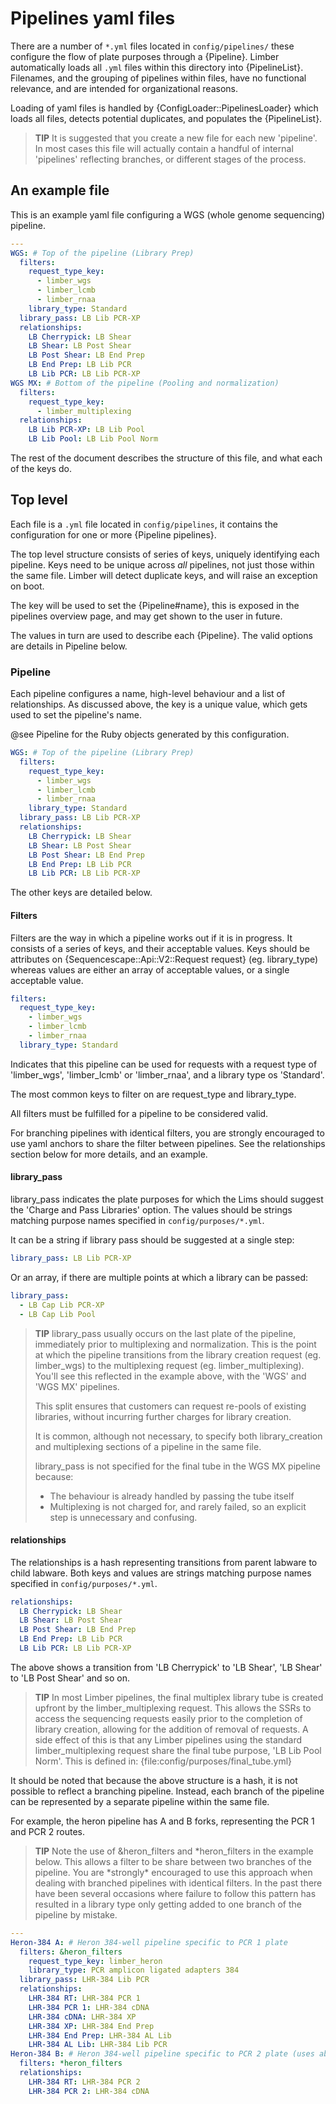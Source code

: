 <!--
# @markup markdown
# @title Pipelines yaml files
-->

# Pipelines yaml files

There are a number of `*.yml` files located in `config/pipelines/` these
configure the flow of plate purposes through a {Pipeline}. Limber automatically
loads all `.yml` files within this directory into {PipelineList}.
Filenames, and the grouping of pipelines within files, have no functional
relevance, and are intended for organizational reasons.

Loading of yaml files is handled by {ConfigLoader::PipelinesLoader} which
loads all files, detects potential duplicates, and populates the {PipelineList}.

> **TIP**
> It is suggested that you create a new file for each new 'pipeline'. In most
> cases this file will actually contain a handful of internal 'pipelines'
> reflecting branches, or different stages of the process.

## An example file

This is an example yaml file configuring a WGS (whole genome sequencing)
pipeline.

```yaml
---
WGS: # Top of the pipeline (Library Prep)
  filters:
    request_type_key:
      - limber_wgs
      - limber_lcmb
      - limber_rnaa
    library_type: Standard
  library_pass: LB Lib PCR-XP
  relationships:
    LB Cherrypick: LB Shear
    LB Shear: LB Post Shear
    LB Post Shear: LB End Prep
    LB End Prep: LB Lib PCR
    LB Lib PCR: LB Lib PCR-XP
WGS MX: # Bottom of the pipeline (Pooling and normalization)
  filters:
    request_type_key:
      - limber_multiplexing
  relationships:
    LB Lib PCR-XP: LB Lib Pool
    LB Lib Pool: LB Lib Pool Norm
```

The rest of the document describes the structure of this file, and what each of the keys do.

## Top level

Each file is a `.yml` file located in `config/pipelines`, it contains the
configuration for one or more {Pipeline pipelines}.

The top level structure consists of series of keys, uniquely identifying each
pipeline. Keys need to be unique across _all_ pipelines, not just those within
the same file. Limber will detect duplicate keys, and will raise an exception
on boot.

The key will be used to set the {Pipeline#name}, this is exposed in the
pipelines overview page, and may get shown to the user in future.

The values in turn are used to describe each {Pipeline}. The valid options are details in Pipeline below.

### Pipeline

Each pipeline configures a name, high-level behaviour and a list of
relationships. As discussed above, the key is a unique value, which gets used
to set the pipeline's name.

@see Pipeline for the Ruby objects generated by this configuration.

```yaml
WGS: # Top of the pipeline (Library Prep)
  filters:
    request_type_key:
      - limber_wgs
      - limber_lcmb
      - limber_rnaa
    library_type: Standard
  library_pass: LB Lib PCR-XP
  relationships:
    LB Cherrypick: LB Shear
    LB Shear: LB Post Shear
    LB Post Shear: LB End Prep
    LB End Prep: LB Lib PCR
    LB Lib PCR: LB Lib PCR-XP
```

The other keys are detailed below.

#### Filters

Filters are the way in which a pipeline works out if it is in progress. It
consists of a series of keys, and their acceptable values. Keys should be
attributes on {Sequencescape::Api::V2::Request request} (eg. library_type)
whereas values are either an array of acceptable values, or a single acceptable
value.

```yaml
filters:
  request_type_key:
    - limber_wgs
    - limber_lcmb
    - limber_rnaa
  library_type: Standard
```

Indicates that this pipeline can be used for requests with a request type of 'limber_wgs', 'limber_lcmb' or 'limber_rnaa', and a library type os 'Standard'.

The most common keys to filter on are request_type and library_type.

All filters must be fulfilled for a pipeline to be considered valid.

For branching pipelines with identical filters, you are strongly encouraged to
use yaml anchors to share the filter between pipelines. See the relationships
section below for more details, and an example.

#### library_pass

library_pass indicates the plate purposes for which the Lims should suggest the
'Charge and Pass Libraries' option. The values should be strings matching purpose names specified in `config/purposes/*.yml`.

It can be a string if library pass should be suggested at a single step:

```yaml
library_pass: LB Lib PCR-XP
```

Or an array, if there are multiple points at which a library can be passed:

```yaml
library_pass:
  - LB Cap Lib PCR-XP
  - LB Cap Lib Pool
```

> **TIP**
> library_pass usually occurs on the last plate of the pipeline, immediately
> prior to multiplexing and normalization. This is the point at which the
> pipeline transitions from the library creation request (eg. limber_wgs)
> to the multiplexing request (eg. limber_multiplexing). You'll see this
> reflected in the example above, with the 'WGS' and 'WGS MX' pipelines.
>
> This split ensures that customers can request re-pools of existing libraries,
> without incurring further charges for library creation.
>
> It is common, although not necessary, to specify both library_creation and
> multiplexing sections of a pipeline in the same file.
>
> library_pass is not specified for the final tube in the WGS MX pipeline
> because:
>
> - The behaviour is already handled by passing the tube itself
> - Multiplexing is not charged for, and rarely failed, so an explicit
>   step is unnecessary and confusing.

#### relationships

The relationships is a hash representing transitions from parent labware to
child labware. Both keys and values are strings matching purpose names specified
in `config/purposes/*.yml`.

```yaml
relationships:
  LB Cherrypick: LB Shear
  LB Shear: LB Post Shear
  LB Post Shear: LB End Prep
  LB End Prep: LB Lib PCR
  LB Lib PCR: LB Lib PCR-XP
```

The above shows a transition from 'LB Cherrypick' to 'LB Shear', 'LB Shear' to 'LB Post Shear' and so on.

> **TIP**
> In most Limber pipelines, the final multiplex library tube is created
> upfront by the limber_multiplexing request. This allows the SSRs to access
> the sequencing requests easily prior to the completion of library creation,
> allowing for the addition of removal of requests. A side effect of this is
> that any Limber pipelines using the standard limber_multiplexing request
> share the final tube purpose, 'LB Lib Pool Norm'. This is defined in:
> {file:config/purposes/final_tube.yml}

It should be noted that because the above structure is a hash, it is not possible
to reflect a branching pipeline. Instead, each branch of the pipeline can be
represented by a separate pipeline within the same file.

For example, the heron pipeline has A and B forks, representing the PCR 1 and
PCR 2 routes.

> **TIP**
> Note the use of &heron_filters and *heron_filters in the example below.
> This allows a filter to be share between two branches of the pipeline.
> You are *strongly\* encouraged to use this approach when dealing with branched
> pipelines with identical filters. In the past there have been several
> occasions where failure to follow this pattern has resulted in a library type
> only getting added to one branch of the pipeline by mistake.

```yaml
---
Heron-384 A: # Heron 384-well pipeline specific to PCR 1 plate
  filters: &heron_filters
    request_type_key: limber_heron
    library_type: PCR amplicon ligated adapters 384
  library_pass: LHR-384 Lib PCR
  relationships:
    LHR-384 RT: LHR-384 PCR 1
    LHR-384 PCR 1: LHR-384 cDNA
    LHR-384 cDNA: LHR-384 XP
    LHR-384 XP: LHR-384 End Prep
    LHR-384 End Prep: LHR-384 AL Lib
    LHR-384 AL Lib: LHR-384 Lib PCR
Heron-384 B: # Heron 384-well pipeline specific to PCR 2 plate (uses above relationships after cDNA plate)
  filters: *heron_filters
  relationships:
    LHR-384 RT: LHR-384 PCR 2
    LHR-384 PCR 2: LHR-384 cDNA
```
